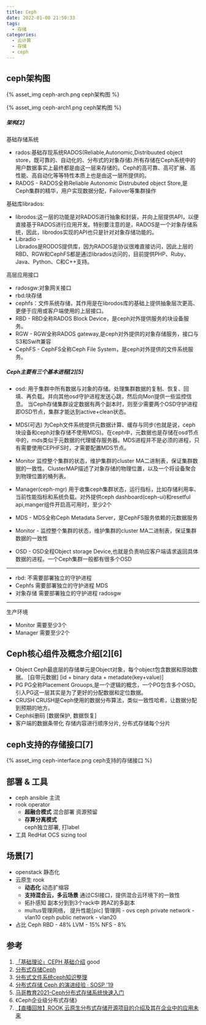 ```yaml
---
title: Ceph
date: 2022-01-08 21:50:33
tags:
  - 存储
categories: 
  - 云计算
  - 存储
  - ceph  
---
```


<p></p>
<!-- more -->

## ceph架构图
{% asset_img   ceph-arch.png   ceph架构图 %}

{% asset_img   ceph-arch1.png   ceph架构图 %}
    
#####  架构[2]
基础存储系统
+ rados:基础存现系统RADOS(Reliable,Autonomic,Distribuuted object store，既可靠的、自动化的、分布式的对象存储).所有存储在Ceph系统中的用户数据事实上最终都是由这一层来存储的。Ceph的高可靠、高可扩展、高性能、高自动化等等特性本质上也是由这一层所提供的。
+ RADOS -
    RADOS全称Reliable Autonomic Distrubuted object Store,是Ceph集群的精华，用户实现数据分配，Failover等集群操作

基础库librados:
+ librodos:这一层的功能是对RADOS进行抽象和封装，并向上层提供API，以便直接基于RADOS进行应用开发。特别要注意的是，RADOS是一个对象存储系统，因此，librodos实现的API也只是针对对象存储功能的。
+ Libradio -  
    Librados是RODOS提供库，因为RADOS是协议很难直接访问，因此上层的RBD、RGW和CephFS都是通过librados访问的，目前提供PHP、Ruby、Java、Python、C和C++支持。

高层应用接口
+ radosgw:对象网关接口
+ rbd:块存储
+ cephfs：文件系统存储，其作用是在librodos库的基础上提供抽象层次更高、更便于应用或客户端使用的上层接口。
+ RBD -
    RBD全称RADOS Block Device，是ceph对外提供服务的块设备服务。
+ RGW -
    RGW全称RADOS gateway,是ceph对外提供的对象存储服务，接口与S3和Swift兼容
+ CephFS -
    CephFS全称Ceph File System，是ceph对外提供的文件系统服务。


##### Ceph主要有三个基本进程[2][5]
+ osd:
    用于集群中所有数据与对象的存储。处理集群数据的复制、恢复、回填、再负载。并向其他osd守护进程发送心跳，然后向Mon提供一些监控信息。
    当Ceph存储集群设定数据有两个副本时，则至少需要两个OSD守护进程即OSD节点，集群才能达到active+clean状态。

+ MDS(可选)
    为Ceph文件系统提供元数据计算、缓存与同步(也就是说，ceph块设备和ceph对象存储不使用MDS)。在ceph中，元数据也是存储在osd节点中的，mds类似于元数据的代理缓存服务器。MDS进程并不是必须的进程，只有需要使用CEPHFS时，才需要配置MDS节点。

+ Monitor
    监控整个集群的状态，维护集群的cluster MA二进制表，保证集群数据的一致性。ClusterMAP描述了对象存储的物理位置，以及一个将设备聚合到物理位置的桶列表。

+ Manager(ceph-mgr)
    用于收集ceph集群状态，运行指标，比如存储利用率、当前性能指标和系统负载。对外提供ceph dashboard(ceph-ui)和resetful api,manger组件开启高可用时，至少2个

+ MDS -
    MDS全称Ceph Metadata Server，是CephFS服务依赖的元数据服务    
+ Monitor -
    监控整个集群的状态，维护集群的cluster MA二进制表，保证集群数据的一致性
+ OSD -
    OSD全程Object storage Device,也就是负责响应客户端请求返回具体数据的进程。一个Ceph集群一般都有很多个OSD    

---
+ rbd: 不需要部署独立的守护进程
+ Cephfs  需要部署独立的守护进程 MDS
+ 对象存储 需要部署独立的守护进程  radosgw

---
生产环境
+ Monitor 需要至少3个
+ Manager 需要至少2个

## Ceph核心组件及概念介绍[2][6] 
+ Object
    Ceph最底层的存储单元是Object对象，每个object包含数据和原始数据。
    [自带元数据]
    [id + binary data + metadate(key+value)]
+ PG
    PG全称Placement Grouops,是一个逻辑的概念，一个PG包含多个OSD。引入PG这一层其实是为了更好的分配数据和定位数据。
+ CRUSH
    CRUSH是Ceph使用的数据分布算法，类似一致性哈希，让数据分配到预期的地方。
+ Ceph纠删码
   [数据保护, 数据恢复]
+ 客户端的数据条带化
   存储内容进行顺序分片, 分布式存储每个分片   


## ceph支持的存储接口[7]
{% asset_img   ceph-interface.png     ceph支持的存储接口 %}
 

## 部署 & 工具
+ ceph ansible
  主流
+ rook operator
  - **超融合模式**
    混合部署 资源预留
  - **存算分离模式**  
    ceph独立部署, 打label
+ 工具
  RedHat OCS sizing tool

## 场景[7]
+ openstack
  静态化
+ 云原生 rook
  - **动态化**
    动态扩缩容
  - **支持混合云，多云场景**
    通过CSI接口，提供混合云环境下的一致性
  - 拓扑感知
    副本分到到3个rack中
    跨AZ的多副本
  - multus管理网络， 提升性能[pic]
    管理网 - ovs
    ceph private network - vlan10 
    ceph public network - vlan20     
+ 占比
Ceph RBD - 48%
LVM - 15%
NFS - 8%  


## 参考
1. [「基础理论」CEPH 基础介绍](https://github.com/0voice/kernel_awsome_feature/blob/main/%E3%80%8C%E5%9F%BA%E7%A1%80%E7%90%86%E8%AE%BA%E3%80%8DCEPH%20%E5%9F%BA%E7%A1%80%E4%BB%8B%E7%BB%8D.md) good
2. [分布式存储Ceph](https://github.com/0voice/kernel_awsome_feature/blob/main/%E5%88%86%E5%B8%83%E5%BC%8F%E5%AD%98%E5%82%A8Ceph.md)
3. [分布式文件系统ceph知识整理](https://github.com/0voice/kernel_awsome_feature/blob/main/%E5%88%86%E5%B8%83%E5%BC%8F%E6%96%87%E4%BB%B6%E7%B3%BB%E7%BB%9Fceph%E7%9F%A5%E8%AF%86%E6%95%B4%E7%90%86.md)
4. [分布式存储 Ceph 的演进经验 · SOSP '19](https://github.com/0voice/kernel_awsome_feature/blob/main/%E5%88%86%E5%B8%83%E5%BC%8F%E5%AD%98%E5%82%A8%20Ceph%20%E7%9A%84%E6%BC%94%E8%BF%9B%E7%BB%8F%E9%AA%8C%20%C2%B7%20SOSP%20'19.md)
5. [马哥教育2021-Ceph分布式存储系统快速入门](https://www.bilibili.com/video/BV17p4y1a7Em?p=4&vd_source=f6e8c1128f9f264c5ab8d9411a644036)
6. 《Ceph企业级分布式存储》
7. [【直播回放】ROOK 云原生分布式存储开源项目的介绍及其在企业中的应用未来](https://www.bilibili.com/video/BV1D3411873Z?spm_id_from=333.880.my_history.page.click&vd_source=f6e8c1128f9f264c5ab8d9411a644036)

